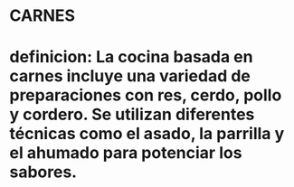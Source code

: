 # CARNES
# definicion:  La cocina basada en carnes incluye una variedad de preparaciones con res, cerdo, pollo y cordero. Se utilizan diferentes técnicas como el asado, la parrilla y el ahumado para potenciar los sabores.
